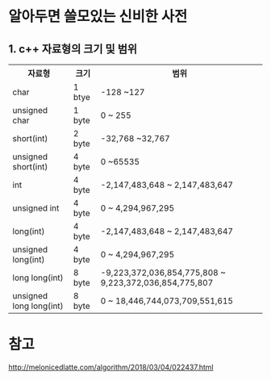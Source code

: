 # 알아두면 쓸모있는 신비한 사전
## 1. c++ 자료형의 크기 및 범위
<table align:center>
<tr>
<th>자료형</th>
<th>크기</th>
<th>범위</th>
</tr>
<tr>
<td>char</td>
<td>1 btye</td>
<td>-128 ~127 </td >
</tr>
<tr>
<td>unsigned char</td>
<td>1 byte</td>
<td>0 ~ 255 </td>
</tr>
<tr>
<td>short(int) </td>
<td>2 byte</td>
<td>-32,768 ~32,767 </td>
</tr>
<tr>
<td>unsigned short(int)  </td>
<td>4 byte</td>
<td>0 ~65535 </td>
</tr>
<tr>
<td>int</td>
<td>4 byte</td>
<td>-2,147,483,648 ~ 2,147,483,647 </td>
</tr>
<tr>
<td>unsigned int</td>
<td>4 byte</td>
<td>0 ~ 4,294,967,295 </td>
</tr>
<tr>
<td>long(int) </td>
<td>4 byte</td>
<td>-2,147,483,648 ~ 2,147,483,647 </td>
</tr>
<tr>
<td>unsigned long(int) </td>
<td>4 byte</td>
<td>0 ~ 4,294,967,295 </td>
</tr>
<tr>
<td>long long(int) </td>
<td>8 byte</td>
<td>-9,223,372,036,854,775,808 ~ 9,223,372,036,854,775,807 </td>
</tr>
<tr>
<td>unsigned long long(int) </td>
<td>8 byte</td>
<td>0 ~ 18,446,744,073,709,551,615 </td>
</tr>
</table>


# 참고
<http://melonicedlatte.com/algorithm/2018/03/04/022437.html>

